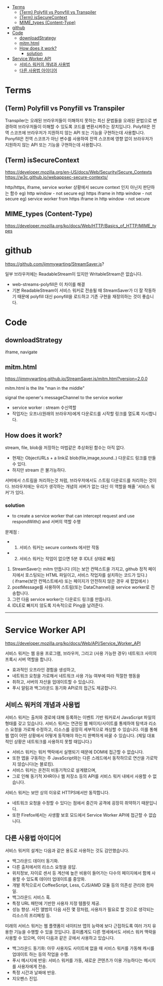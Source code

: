 

- [Terms](#terms)
  - [(Term) Polyfill vs Ponyfill vs Transpiler](#term-polyfill-vs-ponyfill-vs-transpiler)
  - [(Term) isSecureContext](#term-issecurecontext)
  - [MIME\_types (Content-Type)](#mime_types-content-type)
- [github](#github)
- [Code](#code)
  - [downloadStrategy](#downloadstrategy)
  - [mitm.html](#mitmhtml)
  - [How does it work?](#how-does-it-work)
    - [solution](#solution)
- [Service Worker API](#service-worker-api)
  - [서비스 워커의 개념과 사용법](#서비스-워커의-개념과-사용법)
  - [다른 사용법 아이디어](#다른-사용법-아이디어)


# Terms

## (Term) Polyfill vs Ponyfill vs Transpiler

Transpiler는 오래된 브라우저들이 이해하지 못하는 최신 문법들을 오래된 문법으로 변경하여 브라우저들이 이해할 수 있도록 코드를 변환시켜주는 장치입니다.
Polyfill은 전역 스코프에 브라우저가 지원하지 않는 API 또는 기능을 구현하는데 사용합니다.
Ponyfill은 전역 스코프가 아닌 변수를 사용하여 전역 스코프에 영향 없이 브라우저가 지원하지 않는 API 또는 기능을 구현하는데 사용합니다.


## (Term) isSecureContext

https://developer.mozilla.org/en-US/docs/Web/Security/Secure_Contexts
https://w3c.github.io/webappsec-secure-contexts/

http/https, iframe, service worker 상황에서 secure context 인지 아닌지 판단하는 함수
eg) http window - not secure
eg) https iframe in http window - not secure
eg) service worker from https iframe in http window - not secure

## MIME_types (Content-Type)

https://developer.mozilla.org/ko/docs/Web/HTTP/Basics_of_HTTP/MIME_types 

# github 

https://github.com/jimmywarting/StreamSaver.js?


일부 브라우저에는 ReadableStream이 있지만 WritableStream은 없습니다. 
- web-streams-polyfill은 이 차이를 해결
- 기본 ReadableStream이 서비스 워커로 전송될 때 StreamSaver가 더 잘 작동하기 때문에 polyfill 대신 ponyfill을 로드하고 기존 구현을 재정의하는 것이 좋습니다.



# Code

## downloadStrategy

iframe, navigate


## mitm.html

https://jimmywarting.github.io/StreamSaver.js/mitm.html?version=2.0.0

mitm.html is the lite "man in the middle"

signal the opener's messageChannel to the service worker 
- service worker : stream 수신역할
- 작업자는 오프너(원래의 브라우저)에게 다운로드를 시작할 링크를 열도록 지시합니다.

## How does it work?

stream, file, blob을 저장하는 마법같은 추상화된 함수는 아직 없다.  
- 현재는 ObjectURLs + a link로 blob(file,image,sound..) 다운로드 링크를 만들 수 있다.
- 하지만 stream 은 불가능하다.  

서버에서 스트림을 처리하는것 처럼, 브라우저에서도 스트림 다운로드를 처리하는 것이다.
브라우저에는 우리가 생각하는 개념의 서버가 없는 대신 이 역할을 해줄 '서비스 워커'가 있다. 


### solution 
- to create a service worker that can intercept request and use respondWith() and 서버의 역할 수행

문제점 : 
- 1. 서비스 워커는 secure contexts 에서만 작동  
- 2. 서비스 워커는 작업이 없으면 5분 후 IDLE 상태로 빠짐

1. StreamSaver는 mitm 만듭니다 (이는 보안 컨텍스트을 가지고, github 정적 페이지에서 호스팅되는 HTML 파일이고, 서비스 작업자를 설치하는 코드가 있다.)  
( iframe(보안 컨텍스트에서) 또는 페이지가 안전하지 않은 경우 새 팝업에서 )   
2. postMessage를 사용하여 스트림(또는 DataChannel)을 service worker로 전송합니다.  
3. 그런 다음 service worker는 다운로드 링크를 만듭니다.  
4. IDLE로 빠지지 않도록 지속적으로 Ping을 날려준다.  


--- 

# Service Worker API

https://developer.mozilla.org/ko/docs/Web/API/Service_Worker_API


서비스 워커는 웹 응용 프로그램, 브라우저, 그리고 (사용 가능한 경우) 네트워크 사이의 프록시 서버 역할을 합니다. 
- 효과적인 오프라인 경험을 생성하고, 
- 네트워크 요청을 가로채서 네트워크 사용 가능 여부에 따라 적절한 행동을 
- 취하고, 서버의 자산을 업데이트할 수 있습니다. 
- 푸시 알림과 백그라운드 동기화 API로의 접근도 제공합니다.

## 서비스 워커의 개념과 사용법  

서비스 워커는 출처와 경로에 대해 등록하는 이벤트 기반 워커로서 JavaScript 파일의 형태를 갖고 있습니다. 서비스 워커는 연관된 웹 페이지/사이트를 통제하여 탐색과 리소스 요청을 가로채 수정하고, 리소스를 굉장히 세부적으로 캐싱할 수 있습니다. 이를 통해 웹 앱이 어떤 상황에서 어떻게 동작해야 하는지 완벽하게 바꿀 수 있습니다. (제일 대표적인 상황은 네트워크를 사용하지 못할 때입니다.)


- 서비스 워커는 워커 맥락에서 실행되기 때문에 DOM에 접근할 수 없습니다. 
- 또한 앱을 구동하는 주 JavaScript와는 다른 스레드에서 동작하므로 연산을 가로막지 않습니다(논 블로킹). 
- 서비스 워커는 온전히 비동기적으로 설계됐으며, 
- 그로 인해 동기적 XHR이나 웹 저장소 등의 API를 서비스 워커 내에서 사용할 수 없습니다.


서비스 워커는 보안 상의 이유로 HTTPS에서만 동작합니다. 
- 네트워크 요청을 수정할 수 있다는 점에서 중간자 공격에 굉장히 취약하기 때문입니다. 
- 또한 Firefox에서는 사생활 보호 모드에서 Service Worker API에 접근할 수 없습니다.


## 다른 사용법 아이디어

서비스 워커의 설계는 다음과 같은 용도로 사용하는 것도 감안했습니다.

- 백그라운드 데이터 동기화.
- 다른 출처에서의 리소스 요청을 응답.
- 위치정보, 자이로 센서 등 계산에 높은 비용이 들어가는 다수의 페이지에서 함께 사용할 수 있도록 데이터 업데이트를 중앙화.
- 개발 목적으로서 CoffeeScript, Less, CJS/AMD 모듈 등의 의존성 관리와 컴파일.
- 백그라운드 서비스 훅.
- 특정 URL 패턴에 기반한 사용자 지정 템플릿 제공.
- 성능 향상. 사진 앨범의 다음 사진 몇 장처럼, 사용자가 필요로 할 것으로 생각되는 리소스의 프리페칭 등.

미래의 서비스 워커는 웹 플랫폼이 네이티브 앱의 능력에 보다 근접하도록 여러 가지 유용한 기능을 수행할 수 있을 것입니다. 흥미롭게도 다른 명세에서도 서비스 워커 맥락을 사용할 수 있으며, 이미 다음과 같은 곳에서 사용하고 있습니다.

- 백그라운드 동기화: 아무 사용자도 사이트에 없을 때 서비스 워커를 가동해 캐시를 업데이트 하는 등의 작업을 수행.
- 푸시 메시지에 반응: 서비스 워커를 가동, 새로운 콘텐츠가 이용 가능하다는 메시지를 사용자에게 전송.
- 특정 시간과 날짜에 반응.
- 지오펜스 진입.

